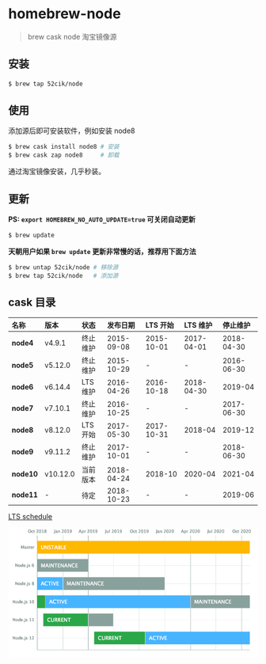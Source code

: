 # homebrew-node

> brew cask node 淘宝镜像源


## 安装

``` sh
$ brew tap 52cik/node
```


## 使用

添加源后即可安装软件，例如安装 node8

``` sh
$ brew cask install node8 # 安装
$ brew cask zap node8     # 卸载
```

通过淘宝镜像安装，几乎秒装。


## 更新

**PS: `export HOMEBREW_NO_AUTO_UPDATE=true` 可关闭自动更新**

``` sh
$ brew update
```

**天朝用户如果 `brew update` 更新非常慢的话，推荐用下面方法**

``` sh
$ brew untap 52cik/node # 移除源
$ brew tap 52cik/node   # 添加源
```


## cask 目录

| 名称 | 版本 | 状态 | 发布日期 | LTS 开始 | LTS 维护 | 停止维护 |
| :-- | :-- | :-- | :-- | :-- | :-- | :-- |
| **node4**  | v4.9.1   | 终止维护  | 2015-09-08 | 2015-10-01 | 2017-04-01 | 2018-04-30 |
| **node5**  | v5.12.0  | 终止维护  | 2015-10-29 |     -      |     -      | 2016-06-30 |
| **node6**  | v6.14.4  | LTS 维护 | 2016-04-26 | 2016-10-18 | 2018-04-30 | 2019-04    |
| **node7**  | v7.10.1  | 终止维护  | 2016-10-25 |     -      |     -      | 2017-06-30 |
| **node8**  | v8.12.0  | LTS 开始 | 2017-05-30 | 2017-10-31 | 2018-04    | 2019-12    |
| **node9**  | v9.11.2  | 终止维护  | 2017-10-01 |     -      |     -      | 2018-06-30 |
| **node10** | v10.12.0 | 当前版本  | 2018-04-24 | 2018-10    | 2020-04    | 2021-04     |
| **node11** | -        | 待定     | 2018-10-23 |     -      |     -      | 2019-06     |

[LTS schedule](https://github.com/nodejs/LTS#lts-schedule1)

![LTS schedule](https://github.com/nodejs/LTS/raw/master/schedule.png)
